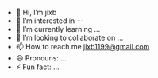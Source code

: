 - 👋 Hi, I’m jixb
- 👀 I’m interested in ···
- 🌱 I’m currently learning ...
- 💞️ I’m looking to collaborate on ...
- 📫 How to reach me jixb1199@gmail.com
- 😄 Pronouns: ...
- ⚡ Fun fact: ...

<!---
jixb1199/jixb1199 is a ✨ special ✨ repository because its `README.md` (this file) appears on your GitHub profile.
You can click the Preview link to take a look at your changes.
--->
